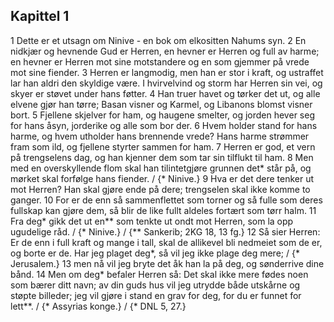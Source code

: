 ## Kapittel 1

1 Dette er et utsagn om Ninive - en bok om elkositten Nahums syn.
2 En nidkjær og hevnende Gud er Herren, en hevner er Herren og full av harme; en hevner er Herren mot sine motstandere og en som gjemmer på vrede mot sine fiender.
3 Herren er langmodig, men han er stor i kraft, og ustraffet lar han aldri den skyldige være. I hvirvelvind og storm har Herren sin vei, og skyer er støvet under hans føtter.
4 Han truer havet og tørker det ut, og alle elvene gjør han tørre; Basan visner og Karmel, og Libanons blomst visner bort.
5 Fjellene skjelver for ham, og haugene smelter, og jorden hever seg for hans åsyn, jorderike og alle som bor der.
6 Hvem holder stand for hans harme, og hvem utholder hans brennende vrede? Hans harme strømmer fram som ild, og fjellene styrter sammen for ham.
7 Herren er god, et vern på trengselens dag, og han kjenner dem som tar sin tilflukt til ham.
8 Men med en overskyllende flom skal han tilintetgjøre grunnen det* står på, og mørket skal forfølge hans fiender. / {* Ninive.}
9 Hva er det dere tenker ut mot Herren? Han skal gjøre ende på dere; trengselen skal ikke komme to ganger.
10 For er de enn så sammenflettet som torner og så fulle som deres fullskap kan gjøre dem, så blir de like fullt aldeles fortært som tørr halm.
11 Fra deg* gikk det ut en** som tenkte ut ondt mot Herren, som la opp ugudelige råd. / {* Ninive.} / {** Sankerib; 2KG 18, 13 fg.}
12 Så sier Herren: Er de enn i full kraft og mange i tall, skal de allikevel bli nedmeiet som de er, og borte er de. Har jeg plaget deg*, så vil jeg ikke plage deg mere; / {* Jerusalem.}
13 men nå vil jeg bryte det åk han la på deg, og sønderrive dine bånd.
14 Men om deg* befaler Herren så: Det skal ikke mere fødes noen som bærer ditt navn; av din guds hus vil jeg utrydde både utskårne og støpte billeder; jeg vil gjøre i stand en grav for deg, for du er funnet for lett**. / {* Assyrias konge.} / {* DNL 5, 27.}

